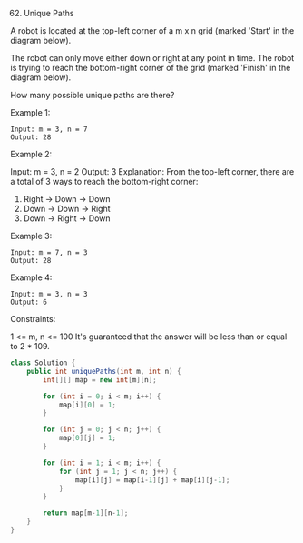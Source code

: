 62. Unique Paths

A robot is located at the top-left corner of a m x n grid (marked 'Start' in the diagram below).

The robot can only move either down or right at any point in time. The robot is trying to reach the bottom-right corner of the grid (marked 'Finish' in the diagram below).

How many possible unique paths are there?

Example 1:

```
Input: m = 3, n = 7
Output: 28
```

Example 2:

Input: m = 3, n = 2
Output: 3
Explanation:
From the top-left corner, there are a total of 3 ways to reach the bottom-right corner:

1. Right -> Down -> Down
2. Down -> Down -> Right
3. Down -> Right -> Down

Example 3:

```
Input: m = 7, n = 3
Output: 28
```

Example 4:

```
Input: m = 3, n = 3
Output: 6
```


Constraints:

1 <= m, n <= 100
It's guaranteed that the answer will be less than or equal to 2 * 109.



```java
class Solution {
    public int uniquePaths(int m, int n) {
        int[][] map = new int[m][n];

        for (int i = 0; i < m; i++) {
            map[i][0] = 1;
        }

        for (int j = 0; j < n; j++) {
            map[0][j] = 1;
        }

        for (int i = 1; i < m; i++) {
            for (int j = 1; j < n; j++) {
                map[i][j] = map[i-1][j] + map[i][j-1];
            }
        }

        return map[m-1][n-1];
    }
}
```

